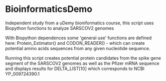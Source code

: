 # BioinformaticsDemo
Independent study from a uDemy bioniformatics course, this script uses Biopython functions to analyze SARSCOV2 genomes

With Biopython dependences some 'general use' functions are defined here: Protein_Estimator() and CODON_READER() - which can create potential amino acids sequences from any given nucleotide sequence.

Running this script creates potential protein candidates from the spike gene segment of the SARSCOV2 genomes as well as the Pfizer mRNA sequence and displays results for DELTA_LIST[10] which corresponds to NCBI YP_009724390.1
